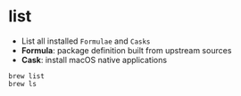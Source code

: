# list

- List all installed `Formulae` and `Casks`
- **Formula**: package definition built from upstream sources
- **Cask**: install macOS native applications

```shell
brew list
brew ls
```
